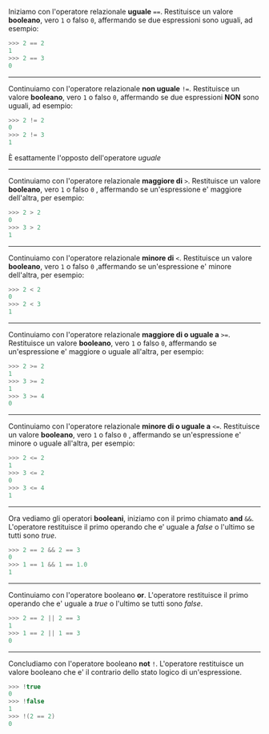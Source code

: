 Iniziamo con l'operatore relazionale **uguale** `==`.
Restituisce un valore **booleano**, vero `1` o falso `0`, affermando se due espressioni sono uguali, ad esempio:
```c
>>> 2 == 2
1
>>> 2 == 3
0
```

---

Continuiamo con l'operatore relazionale **non uguale** `!=`.
Restituisce un valore **booleano**, vero `1` o falso `0`, affermando se due espressioni **NON** sono uguali, ad esempio:
```c
>>> 2 != 2
0
>>> 2 != 3
1
```
È esattamente l'opposto dell'operatore *uguale*

---

Continuiamo con l'operatore relazionale **maggiore di** `>`.
Restituisce un valore **booleano**, vero `1` o falso `0` , affermando se un'espressione e' maggiore dell'altra, per esempio:
```c
>>> 2 > 2
0
>>> 3 > 2
1
```

---

Continuiamo con l'operatore relazionale **minore di** `<`.
Restituisce un valore **booleano**, vero `1` o falso `0` ,affermando se un'espressione e' minore dell'altra, per esempio:
```c
>>> 2 < 2
0
>>> 2 < 3
1
```

---

Continuiamo con l'operatore relazionale **maggiore di o uguale a** `>=`.
Restituisce un valore **booleano**, vero `1` o falso `0`, affermando se un'espressione e' maggiore o uguale all'altra, per esempio:
```c
>>> 2 >= 2
1
>>> 3 >= 2
1
>>> 3 >= 4
0
```

---

Continuiamo con l'operatore relazionale **minore di o uguale a** `<=`.
Restituisce un valore **booleano**, vero `1` o falso `0` , affermando se un'espressione e' minore o uguale all'altra, per esempio:
```c
>>> 2 <= 2
1
>>> 3 <= 2
0
>>> 3 <= 4
1
```

---

Ora vediamo gli operatori **booleani**, iniziamo con il primo chiamato __and__ `&&`.
L'operatore restituisce il primo operando che e' uguale a *false* o l'ultimo se tutti sono *true*.
```c
>>> 2 == 2 && 2 == 3
0
>>> 1 == 1 && 1 == 1.0
1
```

---

Continuiamo con l'operatore booleano **or**.
L'operatore restituisce il primo operando che e' uguale a *true* o l'ultimo se tutti sono *false*.
```c
>>> 2 == 2 || 2 == 3
1
>>> 1 == 2 || 1 == 3
0
```

---

Concludiamo con l'operatore booleano **not** `!`.
L'operatore restituisce un valore booleano che e' il contrario dello stato logico di un'espressione.
```c
>>> !true
0
>>> !false
1
>>> !(2 == 2)
0
```
